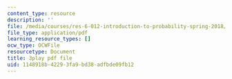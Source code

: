 ```yaml
---
content_type: resource
description: ''
file: /media/courses/res-6-012-introduction-to-probability-spring-2018/1148918b42293fa9bd38adfbde09fb12_r_rzDNLODQw.pdf
file_type: application/pdf
learning_resource_types: []
ocw_type: OCWFile
resourcetype: Document
title: 3play pdf file
uid: 1148918b-4229-3fa9-bd38-adfbde09fb12
---
```

